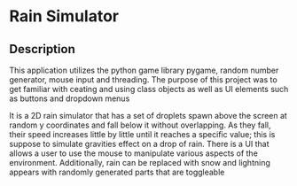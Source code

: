 # Rain Simulator

## Description
This application utilizes the python game library pygame, random number generator, mouse input and threading. The purpose of this project was to get familiar with ceating and using class objects as well as UI elements such as buttons and dropdown menus

It is a 2D rain simulator that has a set of droplets spawn above the screen at random y coordinates and fall below it without overlapping. As they fall, their speed increases little by little until it reaches a specific value; this is suppose to simulate gravities effect on a drop of rain. There is a UI that allows a user to use the mouse to manipulate various aspects of the environment. Additionally, rain can be replaced with snow and lightning appears with randomly generated parts that are toggleable
